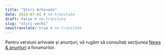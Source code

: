 ```yaml
---
title: "Știri Arhivate"
date: 2019-07-01 # no-translate
draft: false # no-translate
slug: "stiri-vechi"
newstranslate: true # no-translate
---
```


Pentru versiuni arhivate şi anunţuri, vă rugăm să consultaţi secţiunea [News & anunţuri](https://forums.wz2100.net/viewforum.php?f=1) a forumurilor.
